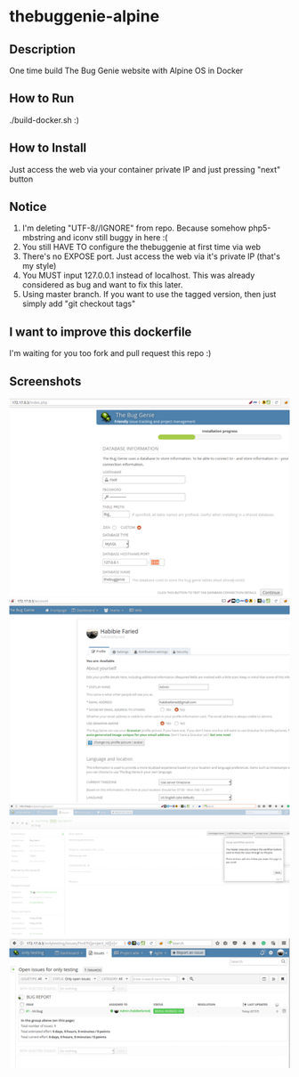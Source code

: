 # thebuggenie-alpine
## Description
One time build The Bug Genie website with Alpine OS in Docker
## How to Run
./build-docker.sh :)
## How to Install
Just access the web via your container private IP and just pressing "next" button
## Notice
1) I'm deleting "UTF-8//IGNORE" from repo. Because somehow php5-mbstring and iconv still buggy in here :(
2) You still HAVE TO configure the thebuggenie at first time via web
3) There's no EXPOSE port. Just access the web via it's private IP (that's my style) 
4) You MUST input 127.0.0.1 instead of localhost. This was already considered as bug and want to fix this later.
5) Using master branch. If you want to use the tagged version, then just simply add "git checkout tags"
## I want to improve this dockerfile
I'm waiting for you too fork and pull request this repo :)
## Screenshots
![picture alt](https://github.com/habibiefaried/thebuggenie-alpine/blob/master/screenshots/Installation.png "Installation")
![picture alt](https://github.com/habibiefaried/thebuggenie-alpine/blob/master/screenshots/Profile%20Login.png "Profile Login")
![picture alt](https://github.com/habibiefaried/thebuggenie-alpine/blob/master/screenshots/In%20Action.png "In Action")
![picture alt](https://github.com/habibiefaried/thebuggenie-alpine/blob/master/screenshots/In%20Action%202.png "In Action 2")
